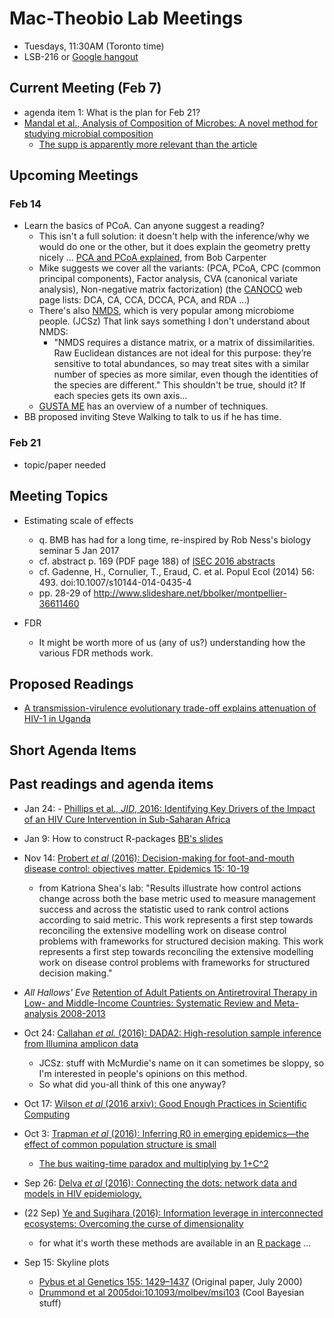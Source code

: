 
# Mac-Theobio Lab Meetings

- Tuesdays, 11:30AM (Toronto time)
- LSB-216 or [Google hangout](http://tinyurl.com/theobio-lab-meeting)

## Current Meeting (Feb 7)

- agenda item 1: What is the plan for Feb 21?
- [Mandal et al., Analysis of Composition of Microbes: A novel method for studying microbial composition](http://www.microbecolhealthdis.net/index.php/mehd/article/view/27663)
	* [The supp is apparently more relevant than the article](http://www.microbecolhealthdis.net/index.php/mehd/rt/suppFiles/27663/0)

## Upcoming Meetings

### Feb 14

- Learn the basics of PCoA. Can anyone suggest a reading?
    - This isn't a full solution: it doesn't help with the inference/why we would do one or the other, but it does explain the geometry pretty nicely ... [PCA and PCoA explained](http://occamstypewriter.org/boboh/2012/01/17/pca_and_pcoa_explained/), from Bob Carpenter
	- Mike suggests we cover all the variants: (PCA, PCoA, CPC (common principal components), Factor analysis, CVA (canonical variate analysis), Non-negative matrix factorization) (the [CANOCO](http://www.canoco5.com/index.php/canoco5-overview) web page lists: DCA, CA, CCA, DCCA, PCA, and RDA ...)
	- There's also [NMDS](https://jonlefcheck.net/2012/10/24/nmds-tutorial-in-r/), which is very popular among microbiome people. (JCSz) That link says something I don't understand about NMDS: 
		- "NMDS requires a distance matrix, or a matrix of dissimilarities. Raw Euclidean distances are not ideal for this purpose: they’re sensitive to total abundances, so may treat sites with a similar number of species as more similar, even though the identities of the species are different." This shouldn't be true, should it? If each species gets its own axis...
	- [GUSTA ME](https://sites.google.com/site/mb3gustame/constrained-analyses/rda) has an overview of a number of techniques.
- BB proposed inviting Steve Walking to talk to us if he has time.

### Feb 21

- topic/paper needed

## Meeting Topics

- Estimating scale of effects
    - q. BMB has had for a long time, re-inspired by Rob Ness's biology seminar 5 Jan 2017
	- cf. abstract p. 169 (PDF page 188) of [ISEC 2016 abstracts](http://depts.washington.edu/uwconf/isec/ISEC2016_ABSRACT_BOOKLET.pdf)
    - cf. Gadenne, H., Cornulier, T., Eraud, C. et al. Popul Ecol (2014) 56: 493. doi:10.1007/s10144-014-0435-4
	- pp. 28-29 of http://www.slideshare.net/bbolker/montpellier-36611460
	
- FDR
	- It might be worth more of us (any of us?) understanding how the various FDR methods work.
	

		
## Proposed Readings

- [A transmission-virulence evolutionary trade-off explains attenuation of HIV-1 in Uganda](https://elifesciences.org/content/5/e20492)

## Short Agenda Items

## Past readings and agenda items

- Jan 24: - [Phillips et al., _JID_, 2016: Identifying Key Drivers of the Impact of an HIV Cure Intervention in Sub-Saharan Africa](http://jid.oxfordjournals.org/content/214/1/73)

- Jan 9: How to construct R-packages [BB's slides](https://github.com/bbolker/compstatsR/blob/master/session4.rmd)

- Nov 14: [Probert *et al* (2016): Decision-making for foot-and-mouth disease control: objectives matter.  Epidemics 15: 10-19](http://dx.doi.org/10.1016/j.epidem.2015.11.002)
    - from Katriona Shea's lab: "Results illustrate how control actions change across both the base metric used to measure management success and across the statistic used to rank control actions according to said metric. This work represents a first step towards reconciling the extensive modelling work on disease control problems with frameworks for structured decision making. This work represents a first step towards reconciling the extensive modelling work on disease control problems with frameworks for structured decision making."

- _All Hallows' Eve_ [Retention of Adult Patients on Antiretroviral Therapy in Low- and Middle-Income Countries: Systematic Review and Meta-analysis 2008-2013](https://www.ncbi.nlm.nih.gov/pubmed/25942461)

- Oct 24: [Callahan *et al.* (2016): DADA2: High-resolution sample inference
from Illumina amplicon data](http://www.nature.com/nmeth/journal/v13/n7/full/nmeth.3869.html)
    - JCSz: stuff with McMurdie's name on it can sometimes be sloppy, so I'm interested in people's opinions on this method.
	- So what did you-all think of this one anyway?

- Oct 17: [Wilson *et al* (2016 arxiv):  Good Enough Practices in Scientific Computing](http://arxiv.org/pdf/1609.00037v1.pdf)
- Oct 3: [Trapman *et al* (2016): Inferring R0 in emerging epidemics—the effect of common population structure is small](http://rsif.royalsocietypublishing.org/content/13/121/20160288)
	- [The bus waiting-time paradox and multiplying by 1+C^2](http://science.sciencemag.org/content/304/5671/684.3.full?_ga=1.101519745.1672006810.1453387049)

- Sep 26: [Delva *et al* (2016): Connecting the dots: network data and models in HIV epidemiology.](http://www.ncbi.nlm.nih.gov/pubmed/27314176)
- (22 Sep) [Ye and Sugihara (2016): Information leverage in interconnected ecosystems: Overcoming the curse of dimensionality](http://science.sciencemag.org/content/353/6302/922)
	- for what it's worth these methods are available in an [R package](https://github.com/ha0ye/rEDM) ...
- Sep 15: Skyline plots
	- [Pybus et al Genetics 155: 1429–1437](http://www.genetics.org/content/155/3/1429.short) (Original paper, July 2000) 
	- [Drummond et al 2005doi:10.1093/molbev/msi103](http://mbe.oxfordjournals.org/content/22/5/1185.short) (Cool Bayesian stuff)
